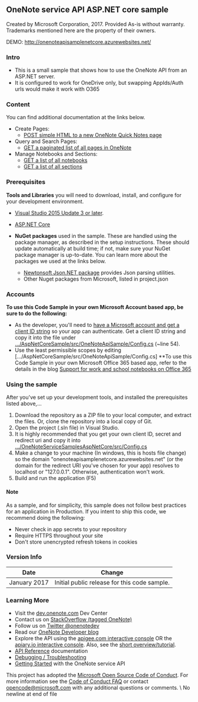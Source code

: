 ## OneNote service API ASP.NET core sample

Created by Microsoft Corporation, 2017. Provided As-is without warranty. Trademarks mentioned here are the property of their owners.

DEMO: http://onenoteapisamplenetcore.azurewebsites.net/

### Intro
* This is a small sample that shows how to use the OneNote API from an ASP.NET server.
* It is configured to work for OneDrive only, but swapping AppIds/Auth urls would make it work with O365

### Content

You can find additional documentation at the links below.

* Create Pages: 
    * [POST simple HTML to a new OneNote Quick Notes page](http://msdn.microsoft.com/EN-US/library/office/dn575428.aspx)
* Query and Search Pages:
    *  [GET a paginated list of all pages in OneNote](http://dev.onenote.com/docs#/reference/get-pages)
* Manage Notebooks and Sections:
    * [GET a list of all notebooks](http://dev.onenote.com/docs#/reference/get-notebooks)
    * [GET a list of all sections](http://dev.onenote.com/docs#/reference/get-sections)

### Prerequisites

**Tools and Libraries** you will need to download, install, and configure for your development environment. 
* [Visual Studio 2015 Update 3 or later](http://www.visualstudio.com/en-us/downloads). 
* [ASP.NET Core](https://www.asp.net/core)

* **NuGet packages** used in the sample. These are handled using the package manager, as described in the setup instructions. These should update automatically at build time; if not, make sure your NuGet package manager is up-to-date. You can learn more about the packages we used at the links below.
    * [Newtonsoft Json.NET package](http://newtonsoft.com/) provides Json parsing utilities.
    * Other Nuget packages from Microsoft, listed in project.json

### Accounts
**To use this Code Sample in your own Microsoft Account based app, be sure to do the following:**
* As the developer, you'll need to [have a Microsoft account and get a client ID string](http://msdn.microsoft.com/EN-US/library/office/dn575426.aspx) so your app can authenticate. Get a client ID string and copy it into the file under [.../AspNetCoreSample/src/OneNoteApiSample/Config.cs](https://github.com/OneNoteDev/OneNoteAPISampleWinUniversal/blob/master/OneNoteServiceSamplesWinUniversal.Shared/OneNoteApi/LiveIdAuth.cs#L54) (~line 54).
* Use the least permissible scopes by editing [.../AspNetCoreSample/src/OneNoteApiSample/Config.cs]
**To use this Code Sample in your own Microsoft Office 365 based app, refer to the details in the blog [Support for work and school notebooks on Office 365](http://blogs.msdn.com/b/onenotedev/archive/2015/04/30/support-for-work-and-school-notebooks-on-office-365-in-preview.aspx)

### Using the sample

After you've set up your development tools, and installed the prerequisites listed above,...

1. Download the repository as a ZIP file to your local computer, and extract the files. Or, clone the repository into a local copy of Git.
2. Open the project (.sln file) in Visual Studio.
3. It is highly recommended that you get your own client ID, secret and redirect uri and copy it into
	[.../OneNoteServiceSamplesAspNetCore/src/Config.cs](TODO)
4. Make a change to your machine (In windows, this is hosts file change) so the domain "onenoteapisamplenetcore.azurewebsites.net" (or the domain for the redirect URI you've chosen for your app) resolves to localhost or "127.0.0.1". Otherwise, authentication won't work.
5. Build and run the application (F5)

#### Note
As a sample, and for simplicity, this sample does not follow best practices for an application in Production. If you intent to ship this code, we recommend doing the following:

* Never check in app secrets to your repository
* Require HTTPS throughout your site
* Don't store unencrypted refresh tokens in cookies

### Version Info

| Date | Change |
|------|------|
| January 2017 | Initial public release for this code sample. |
  
### Learning More

* Visit the [dev.onenote.com](http://dev.onenote.com) Dev Center
* Contact us on [StackOverflow (tagged OneNote)](http://go.microsoft.com/fwlink/?LinkID=390182)
* Follow us on [Twitter @onenotedev](http://www.twitter.com/onenotedev)
* Read our [OneNote Developer blog](http://go.microsoft.com/fwlink/?LinkID=390183)
* Explore the API using the [apigee.com interactive console](http://go.microsoft.com/fwlink/?LinkID=392871) OR the [apiary.io interactive console](http://dev.onenote.com/docs).
Also, see the [short overview/tutorial](http://go.microsoft.com/fwlink/?LinkID=390179). 
* [API Reference](http://msdn.microsoft.com/en-us/library/office/dn575437.aspx) documentation
* [Debugging / Troubleshooting](http://msdn.microsoft.com/EN-US/library/office/dn575430.aspx)
* [Getting Started](http://go.microsoft.com/fwlink/?LinkID=331026) with the OneNote service API

This project has adopted the [Microsoft Open Source Code of Conduct](https://opensource.microsoft.com/codeofconduct/). For more information see the [Code of Conduct FAQ](https://opensource.microsoft.com/codeofconduct/faq/) or contact [opencode@microsoft.com](mailto:opencode@microsoft.com) with any additional questions or comments.
\ No newline at end of file